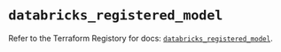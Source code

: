 # `databricks_registered_model`

Refer to the Terraform Registory for docs: [`databricks_registered_model`](https://registry.terraform.io/providers/databricks/databricks/1.31.0/docs/resources/registered_model).
